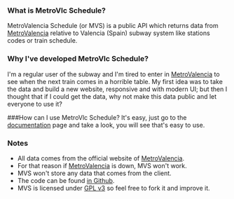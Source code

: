 ### What is MetroVlc Schedule?
MetroValencia Schedule (or MVS) is a public API which returns data from [MetroValencia](http://www.metrovalencia.es) relative
to Valencia (Spain) subway system like stations codes or train schedule.

### Why I've developed MetroVlc Schedule?
I'm a regular user of the subway and I'm tired to enter in [MetroValencia](http://www.metrovalencia.es) to see when the next
train comes in a horrible table. My first idea was to take the data and build a new website, responsive and with modern UI;
but then I thought that if I could get the data, why not make this data public and let everyone to use it?

###How can I use MetroVlc Schedule?
It's easy, just go to the [documentation](documentation) page and take a look, you will see that's easy to use.

### Notes
- All data comes from the official website of [MetroValencia](http://www.metrovalencia.es).
- For that reason if [MetroValencia](http://www.metrovalencia.es) is down, MVS won't work.
- MVS won't store any data that comes from the client.
- The code can be found [in Github](https://github.com/legomolina/MetroVlcSchedule).
- MVS is licensed under [GPL v3](https://www.gnu.org/licenses/gpl-3.0.en.html) so feel free to fork it and improve it.